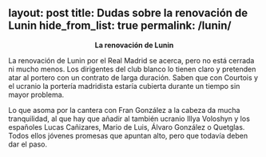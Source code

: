 layout: post
title: Dudas sobre la renovación de Lunin
hide_from_list: true
permalink: /lunin/
---
<center><b>La renovación de Lunin</b></center>

La renovación de Lunin por el Real Madrid se acerca, pero no está cerrada ni mucho menos. Los dirigentes del club blanco lo tienen claro y pretenden atar al portero con un contrato de larga duración. Saben que con Courtois y el ucranio la portería madridista estaría cubierta durante un tiempo sin mayor problema.

Lo que asoma por la cantera con Fran González a la cabeza da mucha tranquilidad, al que hay que añadir al también ucranio Illya Voloshyn y los españoles Lucas Cañizares, Mario de Luis, Álvaro González o Quetglas. Todos ellos jóvenes promesas que apuntan alto, pero que todavía deben dar el paso.
